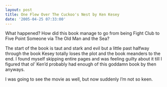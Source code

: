 ```yaml
---
layout: post
title: One Flew Over The Cuckoo's Nest by Ken Kesey
date: '2005-04-25 07:33:00'
---
```


What happened? How did this book manage to go from being Fight Club to Five Point Someone via The Old Man and the Sea?

The start of the book is taut and stark and evil but a little past halfway through the book Kesey totally loses the plot and the book meanders to the end. I found myself skipping entire pages and was feeling guilty about it till I figured that ol&rsquo; Ken&rsquo;d probably had enough of this goddamn book by then anyways.

I was going to see the movie as well, but now suddenly I&rsquo;m not so keen.